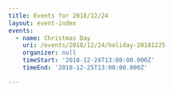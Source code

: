 ```yaml
---
title: Events for 2018/12/24
layout: event-index
events:
  - name: Christmas Day
    uri: /events/2018/12/24/holiday-20181225
    organizer: null
    timeStart: '2018-12-24T13:00:00.000Z'
    timeEnd: '2018-12-25T13:00:00.000Z'

---
```

